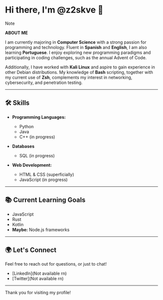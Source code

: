 # Hi there, I'm @z2skve 👋

> [!NOTE] 
> **ABOUT ME**
> 
> I am currently majoring in **Computer Science** with a strong passion for programming and technology. Fluent in **Spanish** and **English**, I am also learning **Portuguese**. I enjoy exploring new programming paradigms and participating in coding challenges, such as the annual Advent of Code.

Additionally, I have worked with **Kali Linux** and aspire to gain experience in other Debian distributions. My knowledge of **Bash** scripting, together with my current use of **Zsh**, complements my interest in networking, cybersecurity, and penetration testing.

---

## 🛠️ Skills
- **Programming Languages:**  
  - Python
  - Java
  - C++ (in progress)

- **Databases**
  - SQL (in progress)

- **Web Development:**  
  - HTML & CSS (superficially)
  - JavaScript (in progress)
  
---

## 📚 Current Learning Goals
- JavaScript
- Rust
- Kotlin
- **Maybe:** Node.js frameworks

---

## 🌍 Let's Connect
Feel free to reach out for questions, or just to chat!

- [LinkedIn](Not available rn)
- [Twitter](Not available rn)

---

Thank you for visiting my profile!
